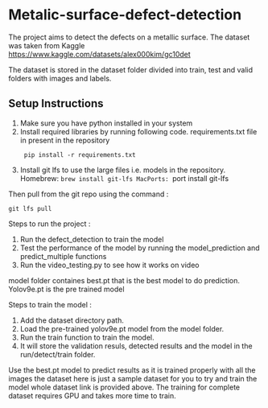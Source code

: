 # Metalic-surface-defect-detection

The project aims to detect the defects on a metallic surface. The dataset was taken from Kaggle https://www.kaggle.com/datasets/alex000kim/gc10det 

The dataset is stored in the dataset folder divided into train, test and valid folders with images and labels. 

## Setup Instructions
1. Make sure you have python installed in your system
2. Install required libraries by running following code. requirements.txt file in present in the repository
   ```
    pip install -r requirements.txt 
    ```
3. Install git lfs to use the large files i.e. models in the repository.
   Homebrew:  ```brew install git-lfs
   MacPorts: ```port install git-lfs
            
Then pull from the git repo using the command :
```
git lfs pull
```



Steps to run the project :
1. Run the defect_detection to train the model
2. Test the performance of the model by running the model_prediction and predict_multiple functions
3. Run the video_testing.py to see how it works on video

model folder containes best.pt that is the best model to do prediction. Yolov9e.pt is the pre trained model 

Steps to train the model :
1. Add the dataset directory path.
2. Load the pre-trained yolov9e.pt model from the model folder.
3. Run the train function to train the model. 
4. It will store the validation resuls, detected results and the model in the run/detect/train folder.

Use the best.pt model to predict results as it is trained properly with all the images the dataset here is just a sample dataset for you to try and train the model whole dataset link is provided above. The training for complete dataset requires GPU and takes more time to train.

